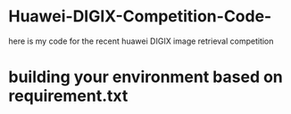# Huawei-DIGIX-Competition-Code-
here is my code for the recent huawei DIGIX image retrieval competition

#  building your environment based on requirement.txt 
